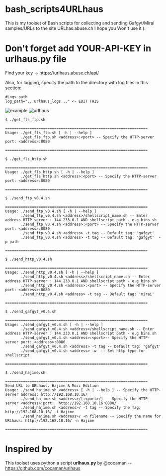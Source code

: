 # bash_scripts4URLhaus

This is my toolset of Bash scripts for collecting and sending Gafgyt/Mirai samples/URLs to the site URLhas.abuse.ch
I hope you Won't use it (:

# Don't forget add YOUR-API-KEY in urlhaus.py file

Find your key -> https://urlhaus.abuse.ch/api/

Also, for logging, specify the path to the directory with log files in this section:
```
#Logs path
log_path="...urlhaus_logs..." <- EDIT THIS 
```

![example](https://i.ibb.co/QbDPT51/carbon2.png)
![urlhaus](https://i.ibb.co/2vNzW8C/Screenshot-2021-12-25-URLhaus-Tag-gafgyt.png)

```
$ ./get_fls_ftp.sh

================================================================
Usage: ./get_fls_ftp.sh [ -h | --help ]
       ./get_fls_ftp.sh <address>:<port> -- Specify the HTTP-server port: <address>:8080

================================================================

$ ./get_fls_http.sh

================================================================
Usage: ./get_fls_http.sh [ -h | --help ]
       ./get_fls_http.sh <address>:<port> -- Specify the HTTP-server port: <address>:8080

================================================================

$ ./send_ftp_v0.4.sh

================================================================
Usage: ./send_ftp_v0.4.sh [ -h | --help ]
       ./send_ftp_v0.4.sh <address>/shellscript_name.sh -- Enter address HTTP-server : 144.233.0.1 AND shellscript path - e.g bins.sh
       ./send_ftp_v0.4.sh <address>:<port> -- Specify the HTTP-server port: <address>:8080
       ./send_ftp_v0.4.sh <address> -t tag -- Default tag: 'gafgyt'
       ./send_ftp_v0.4.sh <address> -t tag -- Default tag: 'gafgyt'  -p path

================================================================

$ ./send_http_v0.4.sh

================================================================
Usage: ./send_http_v0.4.sh [ -h | --help ]
       ./send_http_v0.4.sh <address>/shellscript_name.sh -- Enter address HTTP-server : 144.233.0.1 AND shellscript path - e.g bins.sh
       ./send_http_v0.4.sh <address>:<port> -- Specify the HTTP-server port: <address>:8080
       ./send_http_v0.4.sh <address> -t tag -- Default tag: 'mirai'

================================================================

$ ./send_gafgyt_v0.4.sh

================================================================
Usage: ./send_gafgyt_v0.4.sh [ -h | --help ]
       ./send_gafgyt_v0.4.sh <address>/shellscript_name.sh -- Enter address HTTP-server : 144.233.0.1 AND shellscript path - e.g bins.sh
       ./send_gafgyt_v0.4.sh <address>:<port>-- Specify the HTTP-server port: <address>:8080
       ./send_gafgyt_v0.4.sh <address> -t tag -- Default tag: 'gafgyt'
       ./send_gafgyt_v0.4.sh <address> -w  -- Set http type for shellscript

================================================================

$ ./send_hajime.sh

================================================================
Send URL to URLhaus. Hajime & Mozi Edition
Usage: ./send_hajime.sh <address> [ -h | --help ] -- Specify the HTTP-server address: http://192.168.10.16/
       ./send_hajime.sh <address>/[:<port>/] -- Specify the HTTP-server <address>:port:  http://192.168.10.16:8080/
       ./send_hajime.sh <address>/ -t tag -- Specify the Tag: http://192.168.10.16/ -t Hajime
       ./send_hajime.sh <address>/ -n filename -- Specify the name for URLhaus: http://192.168.10.16/ -n Hajime

================================================================
```

# Inspired by
This toolset uses python a script **urlhaus.py** by @cocaman -- https://github.com/cocaman/urlhaus
